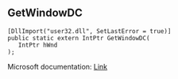 ## GetWindowDC

```
[DllImport("user32.dll", SetLastError = true)]
public static extern IntPtr GetWindowDC(
   IntPtr hWnd
);
```

Microsoft documentation: [Link](https://docs.microsoft.com/en-us/windows/win32/api/winuser/nf-winuser-getwindowdc)
